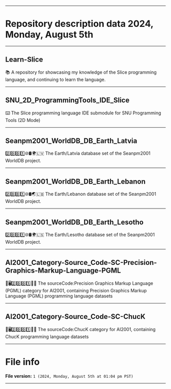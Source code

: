 
***

# Repository description data 2024, Monday, August 5th

---

## Learn-Slice

📚️ A repository for showcasing my knowledge of the Slice programming language, and continuing to learn the language. 

---

## SNU_2D_ProgrammingTools_IDE_Slice

⌨️ The Slice programming language IDE submodule for SNU Programming Tools (2D Mode)

---

## Seanpm2001_WorldDB_DB_Earth_Latvia

2️⃣️0️⃣️0️⃣️1️⃣️🌐️🛢️🌍️🇱🇻️ The Earth/Latvia database set of the Seanpm2001 WorldDB project.

---

## Seanpm2001_WorldDB_DB_Earth_Lebanon

2️⃣️0️⃣️0️⃣️1️⃣️🌐️🛢️🌏️🇱🇧️ The Earth/Lebanon database set of the Seanpm2001 WorldDB project.

---

## Seanpm2001_WorldDB_DB_Earth_Lesotho

2️⃣️0️⃣️0️⃣️1️⃣️🌐️🛢️🌍️🇱🇸️ The Earth/Lesotho database set of the Seanpm2001 WorldDB project.

---

## AI2001_Category-Source_Code-SC-Precision-Graphics-Markup-Language-PGML

🧠️🖥️2️⃣️0️⃣️0️⃣️1️⃣️💾️📜️ The sourceCode:Precision Graphics Markup Language (PGML) category for AI2001, containing Precision Graphics Markup Language (PGML) programming language datasets 

---

## AI2001_Category-Source_Code-SC-ChucK

🧠️🖥️2️⃣️0️⃣️0️⃣️1️⃣️💾️📜️ The sourceCode:ChucK category for AI2001, containing ChucK programming language datasets 

***

# File info

**File version:** `1 (2024, Monday, August 5th at 01:04 pm PST)`

***

